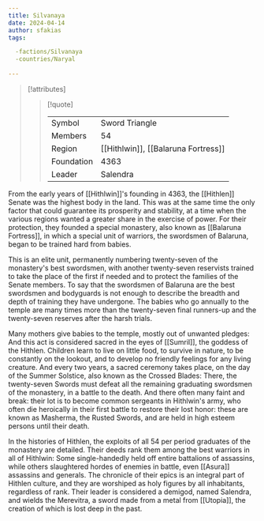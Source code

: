 ```yaml
---
title: Silvanaya
date: 2024-04-14
author: sfakias
tags:

  -factions/Silvanaya
  -countries/Naryal
 
---
```

> [!attributes]
> 
> > [!quote]
> >
> > | | |
> > | --- | --- |
> > | Symbol | Sword Triangle |
> > | Members | 54  |
> > | Region | [[Hithlwin]], [[Balaruna Fortress]] |
> > | Foundation | 4363 |
> > | Leader | Salendra |

From the early years of [[Hithlwin]]'s founding in 4363, the [[Hithlen]] Senate was the highest body in the land. This was at the same time the only factor that could guarantee its prosperity and stability, at a time when the various regions wanted a greater share in the exercise of power. For their protection, they founded a special monastery, also known as [[Balaruna Fortress]], in which a special unit of warriors, the swordsmen of Balaruna, began to be trained hard from babies.

This is an elite unit, permanently numbering twenty-seven of the monastery's best swordsmen, with another twenty-seven reservists trained to take the place of the first if needed and to protect the families of the Senate members. To say that the swordsmen of Balaruna are the best swordsmen and bodyguards is not enough to describe the breadth and depth of training they have undergone. The babies who go annually to the temple are many times more than the twenty-seven final runners-up and the twenty-seven reserves after the harsh trials.

Many mothers give babies to the temple, mostly out of unwanted pledges: And this act is considered sacred in the eyes of [[Sumril]], the goddess of the Hithlen. Children learn to live on little food, to survive in nature, to be constantly on the lookout, and to develop no friendly feelings for any living creature. And every two years, a sacred ceremony takes place, on the day of the Summer Solstice, also known as the Crossed Blades: There, the twenty-seven Swords must defeat all the remaining graduating swordsmen of the monastery, in a battle to the death. And there often many faint and break: their lot is to become common sergeants in Hithlwin's army, who often die heroically in their first battle to restore their lost honor: these are known as Masherma, the Rusted Swords, and are held in high esteem persons until their death.

In the histories of Hithlen, the exploits of all 54 per period graduates of the monastery are detailed. Their deeds rank them among the best warriors in all of Hithlwin: Some single-handedly held off entire battalions of assassins, while others slaughtered hordes of enemies in battle, even [[Asura]] assassins and generals. The chronicle of their epics is an integral part of Hithlen culture, and they are worshiped as holy figures by all inhabitants, regardless of rank. Their leader is considered a demigod, named Salendra, and wields the Merevitra, a sword made from a metal from [[Utopia]], the creation of which is lost deep in the past.